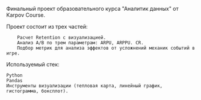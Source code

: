 Финальный проект образовательного курса "Аналитик данных" от Karpov Course.

Проект состоит из трех частей: 

		Расчет Retention с визуализацией.	
		Анализ A/B по трем параметрам: ARPU, ARPPU. CR.	
		Подбор метрик для анализа эффектов от усложнений механик событий в игре.
  
Используемый стек:

    Python
    Pandas
    Инструменты визуализации (тепловая карта, линейный график, гистограмма, боксплот).
